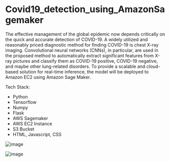 # Covid19_detection_using_AmazonSagemaker

The effective management of the global epidemic now depends critically on the quick and accurate detection of COVID-19. A widely utilized and reasonably priced diagnostic method for finding COVID-19 is chest X-ray imaging. Convolutional neural networks (CNNs), in particular, are used in the proposed method to automatically extract significant features from X-ray pictures and classify them as COVID-19 positive, COVID-19 negative, and maybe other lung-related disorders. To provide a scalable and cloud-based solution for real-time inference, the model will be deployed to Amazon EC2 using Amazon Sage Maker.

Tech Stack:

- Python
- Tensorflow
- Numpy
- Flask
- AWS Sagemaker
- AWS EC2 Instance
- S3 Bucket
- HTML, Javascript, CSS

![image](https://github.com/sadhansd/Covid19_detection_using_AmazonSagemaker/assets/79736843/aa18a7d4-1e84-4066-894f-6ed700e96b88)

![image](https://github.com/user-attachments/assets/2af33747-6f98-4776-83ba-e12749bd2e74)




